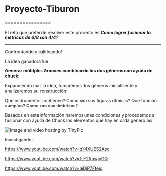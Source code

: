 # Proyecto-Tiburon
================

El reto que pretende resolver este proyecto es
*__Como lograr fusionar la métricas de 6/8 con 4/4?__* 




-----------------------------

Confrontando y calificando!


La idea ganadora fue:   


**Generar múltiples Grooves combinando los dos géneros con ayuda de chuck:**
 
Expandiendo mas la idea, tomaremos dos géneros inicialmente y analizaremos su construcción:

Que instrumentos contienen?
Como son sus figuras rítmicas?
Que función cumplen?
Como son sus tímbricas?

Basados en esta información haremos unas condiciones y procedemos a fusionar con ayuda de Chuck 
los elementos que hay en cada genero así: 

<img src="http://i57.tinypic.com/mwyuki.png" border="0" alt="Image and video hosting by TinyPic"></a>

Investigando:

https://www.youtube.com/watch?v=qY4XUES2Asc

https://www.youtube.com/watch?v=1eF2RnwjyGQ

https://www.youtube.com/watch?v=IeDjP7Fteig






